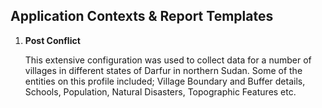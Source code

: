## Application Contexts & Report Templates

1. **Post Conflict**

	This extensive configuration was used to collect data for a number of villages in different states of Darfur in northern Sudan. Some of the entities on this profile included; Village Boundary and Buffer details, Schools, Population, Natural Disasters, Topographic Features etc.
